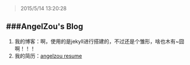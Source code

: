 > 2015/5/14 13:20:28  

###AngelZou's Blog
----

1. 我的博客：啊，使用的是jekyll进行搭建的，不过还是个雏形，啥也木有~囧啊！！！
2. 我的简历：[angelzou resume](http://angelzou.github.io/06-04-2015-angelzou-resume.html)